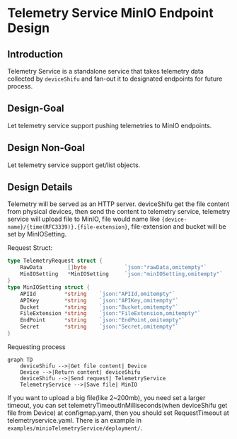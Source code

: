 # Telemetry Service MinIO Endpoint Design

## Introduction
Telemetry Service is a standalone service that takes telemetry data collected by `deviceShifu` and fan-out it to designated endpoints for future process.

## Design-Goal
Let telemetry service support pushing telemetries to MinIO endpoints.

## Design Non-Goal
Let telemetry service support get/list objects.

## Design Details
Telemetry will be served as an HTTP server. deviceShifu get the file content from physical devices, then send the content to telemetry service, telemetry service will upload file to MinIO, file would name like `{device-name}/{time(RFC3339)}.{file-extension}`, file-extension and bucket will be set by MinIOSetting.

Request Struct:
```go
type TelemetryRequest struct {
    RawData        []byte            `json:"rawData,omitempty"`
    MinIOSetting   *MinIOSetting     `json:"minIOSetting,omitempty"`
}
type MinIOSetting struct {
    APIId         *string    `json:"APIId,omitempty"`
    APIKey        *string    `json:"APIKey,omitempty"`
    Bucket        *string    `json:"Bucket,omitempty"`
    FileExtension *string    `json:"FileExtension,omitempty"`
    EndPoint      *string    `json:"EndPoint,omitempty"`
    Secret        *string    `json:"Secret,omitempty"`
}
```

Requesting process
```mermaid
graph TD
    deviceShifu -->|Get file content| Device
    Device -->|Return content| deviceShifu
    deviceShifu -->|Send request| TelemetryService
    TelemetryService -->|Save file| MinIO
```

If you want to upload a big file(like 2~200mb), you need set a larger timeout, you can set telemetryTimeoutInMilliseconds(when deviceShifu get file from Device) at configmap.yaml, then you should set RequestTimeout at telemetryservice.yaml. There is an example in `examples/minioTelemetryService/deployment/`.